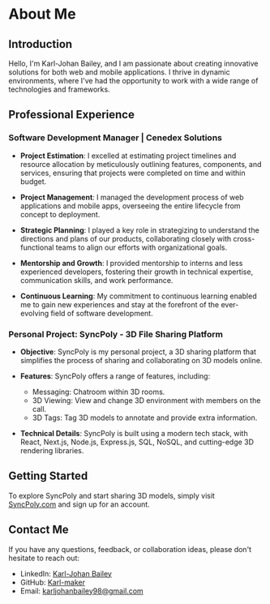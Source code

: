 # About Me

## Introduction

Hello, I'm Karl-Johan Bailey, and I am passionate about creating innovative solutions for both web and mobile applications. I thrive in dynamic environments, where I've had the opportunity to work with a wide range of technologies and frameworks.

## Professional Experience

### Software Development Manager | Cenedex Solutions 

- **Project Estimation**: I excelled at estimating project timelines and resource allocation by meticulously outlining features, components, and services, ensuring that projects were completed on time and within budget.

- **Project Management**: I managed the development process of web applications and mobile apps, overseeing the entire lifecycle from concept to deployment.

- **Strategic Planning**: I played a key role in strategizing to understand the directions and plans of our products, collaborating closely with cross-functional teams to align our efforts with organizational goals.

- **Mentorship and Growth**: I provided mentorship to interns and less experienced developers, fostering their growth in technical expertise, communication skills, and work performance.

- **Continuous Learning**: My commitment to continuous learning enabled me to gain new experiences and stay at the forefront of the ever-evolving field of software development.

### Personal Project: SyncPoly - 3D File Sharing Platform 

- **Objective**: SyncPoly is my personal project, a 3D sharing platform that simplifies the process of sharing and collaborating on 3D models online.

- **Features**: SyncPoly offers a range of features, including:
  - Messaging: Chatroom within 3D rooms.
  - 3D Viewing: View and change 3D environment with members on the call.
  - 3D Tags: Tag 3D models to annotate and provide extra information.

- **Technical Details**: SyncPoly is built using a modern tech stack, with React, Next.js, Node.js, Express.js, SQL, NoSQL, and cutting-edge 3D rendering libraries.

## Getting Started

To explore SyncPoly and start sharing 3D models, simply visit [SyncPoly.com](https://www.syncpoly.com) and sign up for an account.

## Contact Me

If you have any questions, feedback, or collaboration ideas, please don't hesitate to reach out:

- LinkedIn: [Karl-Johan Bailey](https://www.linkedin.com/in/karl-johan-bailey-a96481201/)
- GitHub: [Karl-maker](https://github.com/Karl-maker/)
- Email: [karljohanbailey98@gmail.com](mailto:karljohanbailey98@gmail.com)
